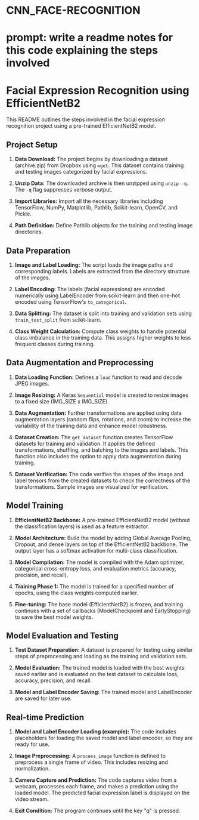 # CNN_FACE-RECOGNITION 
# prompt: write a readme notes for this code explaining the steps involved 

# Facial Expression Recognition using EfficientNetB2

This README outlines the steps involved in the facial expression recognition project using a pre-trained EfficientNetB2 model.

## Project Setup

1. **Data Download:** The project begins by downloading a dataset (archive.zip) from Dropbox using `wget`.  This dataset contains training and testing images categorized by facial expressions.

2. **Unzip Data:** The downloaded archive is then unzipped using `unzip -q`. The `-q` flag suppresses verbose output.

3. **Import Libraries:** Import all the necessary libraries including TensorFlow, NumPy, Matplotlib, Pathlib, Scikit-learn, OpenCV, and Pickle.

4. **Path Definition:**  Define Pathlib objects for the training and testing image directories.

## Data Preparation

1. **Image and Label Loading:** The script loads the image paths and corresponding labels. Labels are extracted from the directory structure of the images.

2. **Label Encoding:** The labels (facial expressions) are encoded numerically using LabelEncoder from scikit-learn and then one-hot encoded using TensorFlow's `to_categorical`.

3. **Data Splitting:** The dataset is split into training and validation sets using `train_test_split` from scikit-learn.

4. **Class Weight Calculation:** Compute class weights to handle potential class imbalance in the training data. This assigns higher weights to less frequent classes during training.

## Data Augmentation and Preprocessing

1. **Data Loading Function:**  Defines a `load` function to read and decode JPEG images.

2. **Image Resizing:** A Keras `Sequential` model is created to resize images to a fixed size (IMG_SIZE x IMG_SIZE).

3. **Data Augmentation:** Further transformations are applied using data augmentation layers (random flips, rotations, and zoom) to increase the variability of the training data and enhance model robustness.

4. **Dataset Creation:** The `get_dataset` function creates TensorFlow datasets for training and validation. It applies the defined transformations, shuffling, and batching to the images and labels.  This function also includes the option to apply data augmentation during training.

5. **Dataset Verification:** The code verifies the shapes of the image and label tensors from the created datasets to check the correctness of the transformations. Sample images are visualized for verification.

## Model Training

1. **EfficientNetB2 Backbone:** A pre-trained EfficientNetB2 model (without the classification layers) is used as a feature extractor.

2. **Model Architecture:** Build the model by adding Global Average Pooling, Dropout, and dense layers on top of the EfficientNetB2 backbone. The output layer has a softmax activation for multi-class classification.

3. **Model Compilation:** The model is compiled with the Adam optimizer, categorical cross-entropy loss, and evaluation metrics (accuracy, precision, and recall).

4. **Training Phase 1:** The model is trained for a specified number of epochs, using the class weights computed earlier.

5. **Fine-tuning:** The base model (EfficientNetB2) is frozen, and training continues with a set of callbacks (ModelCheckpoint and EarlyStopping) to save the best model weights.

## Model Evaluation and Testing

1. **Test Dataset Preparation:** A dataset is prepared for testing using similar steps of preprocessing and loading as the training and validation sets.

2. **Model Evaluation:** The trained model is loaded with the best weights saved earlier and is evaluated on the test dataset to calculate loss, accuracy, precision, and recall.

3. **Model and Label Encoder Saving:** The trained model and LabelEncoder are saved for later use.

## Real-time Prediction

1. **Model and Label Encoder Loading (example):** The code includes placeholders for loading the saved model and label encoder, so they are ready for use.

2. **Image Preprocessing:**  A `process_image` function is defined to preprocess a single frame of video. This includes resizing and normalization.

3. **Camera Capture and Prediction:** The code captures video from a webcam, processes each frame, and makes a prediction using the loaded model. The predicted facial expression label is displayed on the video stream.

4. **Exit Condition:** The program continues until the key "q" is pressed.
